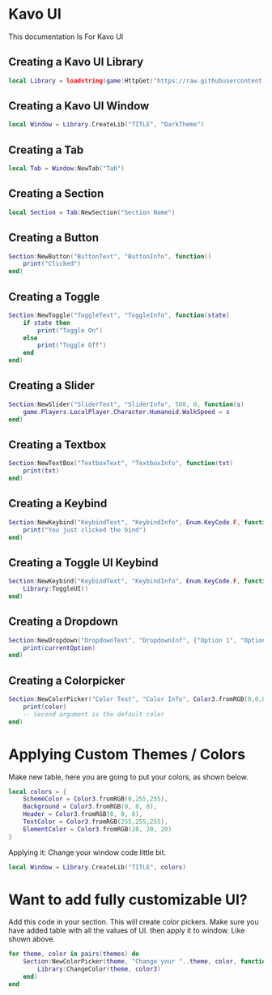 # Kavo UI
This documentation Is For Kavo UI

## Creating a Kavo UI Library
```lua
local Library = loadstring(game:HttpGet("https://raw.githubusercontent.com/RileyBeeRBLX1/UI-Library/refs/heads/main/Kavo%20UI/KavoLibrary.lua"))()
```

## Creating a Kavo UI Window
```lua
local Window = Library.CreateLib("TITLE", "DarkTheme")
```

## Creating a Tab
```lua
local Tab = Window:NewTab("Tab")
```

## Creating a Section
```lua
local Section = Tab:NewSection("Section Name")
```

## Creating a Button
```lua
Section:NewButton("ButtonText", "ButtonInfo", function()
    print("Clicked")
end)
```

## Creating a Toggle
```lua
Section:NewToggle("ToggleText", "ToggleInfo", function(state)
    if state then
        print("Toggle On")
    else
        print("Toggle Off")
    end
end)
```

## Creating a Slider
```lua
Section:NewSlider("SliderText", "SliderInfo", 500, 0, function(s)
    game.Players.LocalPlayer.Character.Humanoid.WalkSpeed = s
end)
```

## Creating a Textbox
```lua
Section:NewTextBox("TextboxText", "TextboxInfo", function(txt)
	print(txt)
end)
```

## Creating a Keybind
```lua
Section:NewKeybind("KeybindText", "KeybindInfo", Enum.KeyCode.F, function()
	print("You just clicked the bind")
end)
```

## Creating a Toggle UI Keybind
```lua
Section:NewKeybind("KeybindText", "KeybindInfo", Enum.KeyCode.F, function()
	Library:ToggleUI()
end)
```

## Creating a Dropdown
```lua
Section:NewDropdown("DropdownText", "DropdownInf", {"Option 1", "Option 2", "Option 3"}, function(currentOption)
    print(currentOption)
end)
```

## Creating a Colorpicker
```lua
Section:NewColorPicker("Color Text", "Color Info", Color3.fromRGB(0,0,0), function(color)
    print(color)
    -- Second argument is the default color
end)
```

# Applying Custom Themes / Colors

Make new table, here you are going to put your colors, as shown below.

```lua
local colors = {
    SchemeColor = Color3.fromRGB(0,255,255),
    Background = Color3.fromRGB(0, 0, 0),
    Header = Color3.fromRGB(0, 0, 0),
    TextColor = Color3.fromRGB(255,255,255),
    ElementColor = Color3.fromRGB(20, 20, 20)
}
```

Applying it: Change your window code little bit.

```lua
local Window = Library.CreateLib("TITLE", colors)
```

# Want to add fully customizable UI?

Add this code in your section. This will create color pickers.
Make sure you have added table with all the values of UI. then apply it to window. Like shown above.

```lua
for theme, color in pairs(themes) do
    Section:NewColorPicker(theme, "Change your "..theme, color, function(color3)
        Library:ChangeColor(theme, color3)
    end)
end
```

